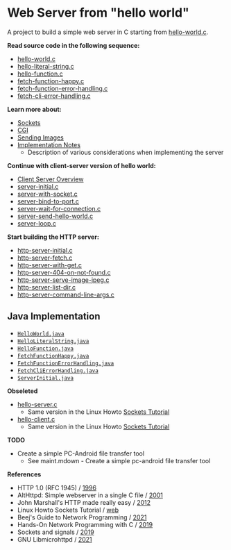 # Web Server from "hello world"
A project to build a simple web server in C starting from [hello-world.c](txt/hello-world.c.txt).

**Read source code in the following sequence:**

- [hello-world.c](txt/hello-world.c.txt)
- [hello-literal-string.c](txt/hello-literal-string.c.txt)
- [hello-function.c](txt/hello-function.c.txt)
- [fetch-function-happy.c](txt/fetch-function-happy.c.txt)
- [fetch-function-error-handling.c](txt/fetch-function-error-handling.c.txt)
- [fetch-cli-error-handling.c](txt/fetch-cli-error-handling.c.txt)

**Learn more about:**

- [Sockets](learn-about-sockets.md)
- [CGI](learn-about-cgi.md)
- [Sending Images](learn-about-sending-images.md)
- [Implementation Notes](implementation-notes.md)
    - Description of various considerations when implementing the server

**Continue with client-server version of hello world:**

- [Client Server Overview](hello-client-server-overview.md)
- [server-initial.c](txt/server-initial.c.txt)
- [server-with-socket.c](txt/server-with-socket.c.txt)
- [server-bind-to-port.c](txt/server-bind-to-port.c.txt)
- [server-wait-for-connection.c](txt/server-wait-for-connection.c.txt)
- [server-send-hello-world.c](txt/server-send-hello-world.c.txt)
- [server-loop.c](txt/server-loop.c.txt)

**Start building the HTTP server:**

- [http-server-initial.c](txt/http-server-initial.c.txt)
- [http-server-fetch.c](txt/http-server-fetch.c.txt)
- [http-server-with-get.c](txt/http-server-with-get.c.txt)
- [http-server-404-on-not-found.c](txt/http-server-404-on-not-found.c.txt)
- [http-server-serve-image-jpeg.c](txt/http-server-serve-image-jpeg.c.txt)
- [http-server-list-dir.c](txt/http-server-list-dir.c.txt)
- [http-server-command-line-args.c](txt/http-server-command-line-args.c.txt)


## Java Implementation

- [`HelloWorld.java`](java/HelloWorld.java)
- [`HelloLiteralString.java`](java/HelloLiteralString.java)
- [`HelloFunction.java`](java/HelloFunction.java)
- [`FetchFunctionHappy.java`](java/FetchFunctionHappy.java)
- [`FetchFunctionErrorHandling.java`](java/FetchFunctionErrorHandling.java)
- [`FetchCliErrorHandling.java`](java/FetchCliErrorHandling.java)
- [`ServerInitial.java`](java/ServerInitial.java)


**Obseleted**

- [hello-server.c](txt/hello-server.c.txt)
    - Same version in the Linux Howto [Sockets Tutorial](https://www.linuxhowtos.org/C_C++/socket.htm)
- [hello-client.c](txt/hello-client.c.txt)
    - Same version in the Linux Howto [Sockets Tutorial](https://www.linuxhowtos.org/C_C++/socket.htm)

**TODO**

- Create a simple PC-Android file transfer tool
    - See maint.mdown - Create a simple pc-android file transfer tool


**References**

- HTTP 1.0 (RFC 1945) / [1996](https://datatracker.ietf.org/doc/html/rfc1945)
- AltHttpd: Simple webserver in a single C file / [2001](https://sqlite.org/althttpd/doc/trunk/althttpd.md)
- John Marshall's HTTP made really easy / [2012](https://jmarshall.com/easy/http/)
- Linux Howto Sockets Tutorial / [web](https://www.linuxhowtos.org/C_C++/socket.htm)
- Beej's Guide to Network Programming / [2021](http://www.beej.us/guide/bgnet/)
- Hands-On Network Programming with C / [2019](https://github.com/codeplea/Hands-On-Network-Programming-with-C)
- Sockets and signals / [2019](https://opensource.com/article/19/4/interprocess-communication-linux-networking)
- GNU Libmicrohttpd / [2021](http://www.gnu.org/software/libmicrohttpd/)

